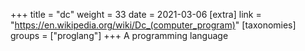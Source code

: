 +++
title = "dc"
weight = 33
date = 2021-03-06
[extra]
link = "https://en.wikipedia.org/wiki/Dc_(computer_program)"
[taxonomies]
groups = ["proglang"]
+++
A programming language

